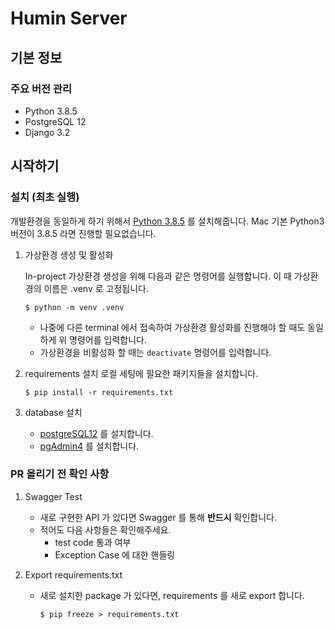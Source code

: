 # Humin Server

## 기본 정보

### 주요 버전 관리

- Python 3.8.5
- PostgreSQL 12
- Django 3.2

## 시작하기

### 설치 (최초 실행)

개발환경을 동일하게 하기 위해서 [Python 3.8.5](https://www.python.org/downloads/release/python-385/) 를 설치해줍니다. 
Mac 기본 Python3 버전이 3.8.5 라면 진행할 필요없습니다.

1. 가상환경 생성 및 활성화
   
   In-project 가상환경 생성을 위해 다음과 같은 명령어를 실행합니다. 이 때 가상환경의 이름은 .venv 로 고정됩니다.
   ```
   $ python -m venv .venv
   ```
   - 나중에 다른 terminal 에서 접속하여 가상환경 활성화를 진행해야 할 때도 동일하게 위 명령어를 입력합니다.
   - 가상환경을 비활성화 할 때는 `deactivate` 명령어를 입력합니다.

2. requirements 설치
   로컬 세팅에 필요한 패키지들을 설치합니다.
    ```
    $ pip install -r requirements.txt
    ```

4. database 설치

   - [postgreSQL12](https://postgresapp.com/) 를 설치합니다.
   - [pgAdmin4](https://www.pgadmin.org/) 를 설치합니다.

### PR 올리기 전 확인 사항
1. Swagger Test
   - 새로 구현한 API 가 있다면 Swagger 를 통해 **반드시** 확인합니다.
   - 적어도 다음 사항들은 확인해주세요.
      - test code 통과 여부
      - Exception Case 에 대한 핸들링

2. Export requirements.txt 
   - 새로 설치한 package 가 있다면, requirements 를 새로 export 합니다.
      ```
      $ pip freeze > requirements.txt
